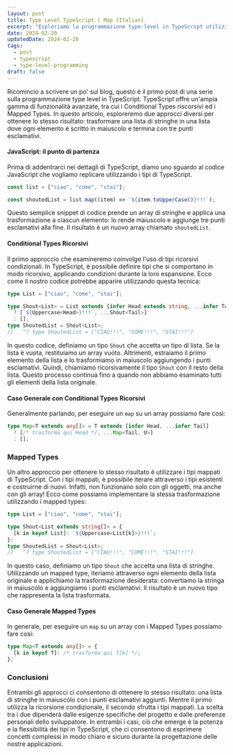```yaml
---
layout: post
title: Type Level TypeScript | Map [Italian]
excerpt: "Esploriamo la programmazione type-level in TypeScript utilizzando i tipi condizionali ricorsivi e i tipi mappati"
date: 2024-02-20
updatedDate: 2024-02-20
tags:
  - post
  - typescript
  - type-level-programming
draft: false
---
```


Ricomincio a scrivere un po' sul blog, questo è il primo post di una serie sulla programmazione type level in TypeScript. TypeScript offre un'ampia gamma di funzionalità avanzate, tra cui i Conditional Types riscorsivi ed i Mapped Types. In questo articolo, esploreremo due approcci diversi per ottenere lo stesso risultato: trasformare una lista di stringhe in una lista dove ogni elemento è scritto in maiuscolo e termina con tre punti esclamativi.

#### JavaScript: il punto di partenza

Prima di addentrarci nei dettagli di TypeScript, diamo uno sguardo al codice JavaScript che vogliamo replicare utilizzando i tipi di TypeScript.

```javascript
const list = ["ciao", "come", "stai"];

const shoutedList = list.map((item) => `${item.toUpperCase()}!!!`);
```

Questo semplice snippet di codice prende un array di stringhe e applica una trasformazione a ciascun elemento: lo rende maiuscolo e aggiunge tre punti esclamativi alla fine. Il risultato è un nuovo array chiamato `shoutedList`.

#### Conditional Types Ricorsivi

Il primo approccio che esamineremo coinvolge l'uso di tipi ricorsivi condizionali. In TypeScript, è possibile definire tipi che si comportano in modo ricorsivo, applicando condizioni durante la loro espansione. Ecco come il nostro codice potrebbe apparire utilizzando questa tecnica:

```typescript
type List = ["ciao", "come", "stai"];

type Shout<List> = List extends [infer Head extends string, ...infer Tail]
  ? [`${Uppercase<Head>}!!!`, ...Shout<Tail>]
  : [];
type ShoutedList = Shout<List>;
//   ^? type ShoutedList = ["CIAO!!!", "COME!!!", "STAI!!!"]
```

In questo codice, definiamo un tipo `Shout` che accetta un tipo di lista. Se la lista è vuota, restituiamo un array vuoto. Altrimenti, estraiamo il primo elemento della lista e lo trasformiamo in maiuscolo aggiungendo i punti esclamativi. Quindi, chiamiamo ricorsivamente il tipo `Shout` con il resto della lista. Questo processo continua fino a quando non abbiamo esaminato tutti gli elementi della lista originale.

#### Caso Generale con Conditional Types Ricorsivi

Generalmente parlando, per eseguire un `map` su un array possiamo fare così:

```typescript
type Map<T extends any[]> = T extends [infer Head, ...infer Tail]
  ? [/* trasforma qui Head */, ...Map<Tail, U>]
  : [];
```

### Mapped Types

Un altro approccio per ottenere lo stesso risultato è utilizzare i tipi mappati di TypeScript. Con i tipi mappati, è possibile iterare attraverso i tipi esistenti e costruirne di nuovi. Infatti, non funzionano solo con gli oggetti, ma anche con gli array! Ecco come possiamo implementare la stessa trasformazione utilizzando i mapped types:

```typescript
type List = ["ciao", "come", "stai"];

type Shout<List extends string[]> = {
  [k in keyof List]: `${Uppercase<List[k]>}!!!`;
};
type ShoutedList = Shout<List>;
//   ^? type ShoutedList = ["CIAO!!!", "COME!!!", "STAI!!!"]
```

In questo caso, definiamo un tipo `Shout` che accetta una lista di stringhe. Utilizzando un mapped type, iteriamo attraverso ogni elemento della lista originale e applichiamo la trasformazione desiderata: convertiamo la stringa in maiuscolo e aggiungiamo i punti esclamativi. Il risultato è un nuovo tipo che rappresenta la lista trasformata.

#### Caso Generale Mapped Types

In generale, per eseguire un `map` su un array con i Mapped Types possiamo fare così:

```typescript
type Map<T extends any[]> = {
  [k in keyof T]: /* trasforma qui T[k] */;
};
```

### Conclusioni

Entrambi gli approcci ci consentono di ottenere lo stesso risultato: una lista di stringhe in maiuscolo con i punti esclamativi aggiunti. Mentre il primo utilizza la ricorsione condizionale, il secondo sfrutta i tipi mappati. La scelta tra i due dipenderà dalle esigenze specifiche del progetto e dalle preferenze personali dello sviluppatore. In entrambi i casi, ciò che emerge è la potenza e la flessibilità dei tipi in TypeScript, che ci consentono di esprimere concetti complessi in modo chiaro e sicuro durante la progettazione delle nostre applicazioni.
